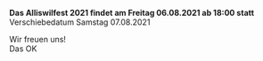 **Das Alliswilfest 2021 findet am Freitag 06.08.2021 ab 18:00 statt <br>**
Verschiebedatum Samstag 07.08.2021<br>

Wir freuen uns!<br>
Das OK
